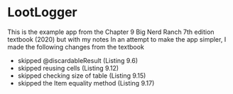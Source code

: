 # LootLogger
This is the example app from the Chapter 9 Big Nerd Ranch 7th edition textbook (2020) but with my notes
In an attempt to make the app simpler, I made the following changes from the textbook
- skipped @discardableResult (Listing 9.6)
- skipped reusing cells (Listing 9.12)
- skipped checking size of table (Listing 9.15)
- skipped the Item equality method (Listing 9.17)
